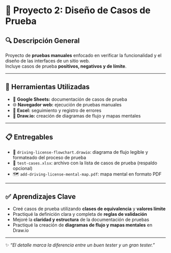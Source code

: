 # 🧩 Proyecto 2: Diseño de Casos de Prueba  

## 🔍 Descripción General  
Proyecto de **pruebas manuales** enfocado en verificar la funcionalidad y el diseño de las interfaces de un sitio web.  
Incluye casos de prueba **positivos, negativos y de límite**.

---

## 🧪 Herramientas Utilizadas  
- 📝 **Google Sheets:** documentación de casos de prueba  
- 🌐 **Navegador web:** ejecución de pruebas manuales  
- 🧾 **Excel:** seguimiento y registro de errores  
- 🧠 **Draw.io:** creación de diagramas de flujo y mapas mentales  

---

## 📋 Entregables  
- 🧭 `driving-license-flowchart.drawio`: diagrama de flujo legible y formateado del proceso de prueba  
- 📄 `test-cases.xlsx`: archivo con la lista de casos de prueba (respaldo opcional)  
- 🗺️ `add-driving-license-mental-map.pdf`: mapa mental en formato PDF  

---

## ✅ Aprendizajes Clave  
- Creé casos de prueba utilizando **clases de equivalencia** y **valores límite**  
- Practiqué la definición clara y completa de **reglas de validación**  
- Mejoré la **claridad y estructura** de la documentación de pruebas  
- Practiqué la creación de **diagramas de flujo y mapas mentales** en Draw.io  

---

✨ *“El detalle marca la diferencia entre un buen tester y un gran tester.”*
